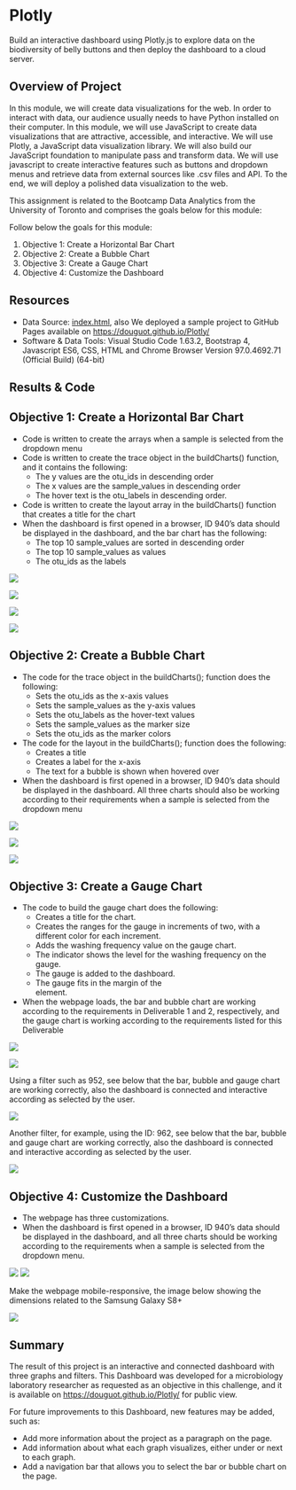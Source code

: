 # Plotly
Build an interactive dashboard using Plotly.js to explore data on the biodiversity of belly buttons and then deploy the dashboard to a cloud server.

## Overview of Project

In this module, we will create data visualizations for the web. In order to interact with data, our audience usually needs to have Python installed on their computer. In this module, we will use JavaScript to create data visualizations that are attractive, accessible, and interactive. We will use Plotly, a JavaScript data visualization library. We will also build our JavaScript foundation to manipulate pass and transform data. We will use javascript to create interactive features such as buttons and dropdown menus and retrieve data from external sources like .csv files and API. To the end, we will deploy a polished data visualization to the web.

This assignment is related to the Bootcamp Data Analytics from the University of Toronto and comprises the goals below for this module: 

Follow below the goals for this module:

1) Objective 1: Create a Horizontal Bar Chart
2) Objective 2: Create a Bubble Chart
3) Objective 3: Create a Gauge Chart
4) Objective 4: Customize the Dashboard

## Resources

* Data Source: [index.html](https://github.com/DougUOT/Plotly/blob/main/index.html), also We deployed a sample project to GitHub Pages available on https://douguot.github.io/Plotly/
* Software & Data Tools: Visual Studio Code 1.63.2, Bootstrap 4, Javascript ES6, CSS, HTML and Chrome Browser Version 97.0.4692.71 (Official Build) (64-bit)

## Results & Code

## Objective 1: Create a Horizontal Bar Chart

* Code is written to create the arrays when a sample is selected from the dropdown menu 
* Code is written to create the trace object in the buildCharts() function, and it contains the following: 
    * The y values are the otu_ids in descending order
    * The x values are the sample_values in descending order
    * The hover text is the otu_labels in descending order.
* Code is written to create the layout array in the buildCharts() function that creates a title for the chart 
* When the dashboard is first opened in a browser, ID 940’s data should be displayed in the dashboard, and the bar chart has the following: 
    * The top 10 sample_values are sorted in descending order
    * The top 10 sample_values as values
    * The otu_ids as the labels

![](https://github.com/DougUOT/Plotly/blob/main/Resources/Images/Capture_Module12_2.PNG)

![](https://github.com/DougUOT/Plotly/blob/main/Resources/Images/Capture_Module12_1_code.PNG)

![](https://github.com/DougUOT/Plotly/blob/main/Resources/Images/Capture_Module12_2_code.PNG)

![](https://github.com/DougUOT/Plotly/blob/main/Resources/Images/Capture_Module12_3_code.PNG)

## Objective 2: Create a Bubble Chart

* The code for the trace object in the buildCharts(); function does the following:
    * Sets the otu_ids as the x-axis values
    * Sets the sample_values as the y-axis values
    * Sets the otu_labels as the hover-text values
    * Sets the sample_values as the marker size
    * Sets the otu_ids as the marker colors
* The code for the layout in the buildCharts(); function does the following: 
    * Creates a title
    * Creates a label for the x-axis
    * The text for a bubble is shown when hovered over
* When the dashboard is first opened in a browser, ID 940’s data should be displayed in the dashboard. All three charts should also be working according to their requirements when a sample is selected from the dropdown menu 

![](https://github.com/DougUOT/Plotly/blob/main/Resources/Images/Capture2_1.PNG)

![](https://github.com/DougUOT/Plotly/blob/main/Resources/Images/Capture2_2.PNG)

![](https://github.com/DougUOT/Plotly/blob/main/Resources/Images/Capture2_3.PNG)

## Objective 3: Create a Gauge Chart

* The code to build the gauge chart does the following: 
    * Creates a title for the chart.
    * Creates the ranges for the gauge in increments of two, with a different color for each increment.
    * Adds the washing frequency value on the gauge chart.
    * The indicator shows the level for the washing frequency on the gauge.
    * The gauge is added to the dashboard.
    * The gauge fits in the margin of the <div> element.
* When the webpage loads, the bar and bubble chart are working according to the requirements in Deliverable 1 and 2, respectively, and the gauge chart is working according to the requirements listed for this Deliverable 

![](https://github.com/DougUOT/Plotly/blob/main/Resources/Images/Capture3_1.PNG)
  
![](https://github.com/DougUOT/Plotly/blob/main/Resources/Images/Capture3_2.PNG)

Using a filter such as 952, see below that the bar, bubble and gauge chart are working correctly, also the dashboard is connected and interactive according as selected by the user.
  
![](https://github.com/DougUOT/Plotly/blob/main/Resources/Images/Capture3_3.PNG)

Another filter, for example, using the ID: 962, see below that the bar, bubble and gauge chart are working correctly, also the dashboard is connected and interactive according as selected by the user.
 
![](https://github.com/DougUOT/Plotly/blob/main/Resources/Images/Capture3_4.PNG)
  
## Objective 4: Customize the Dashboard

* The webpage has three customizations. 
* When the dashboard is first opened in a browser, ID 940’s data should be displayed in the dashboard, and all three charts should be working according to the requirements when a sample is selected from the dropdown menu.
  
![](https://github.com/DougUOT/Plotly/blob/main/Resources/Images/Capture4_1.PNG)
![](https://github.com/DougUOT/Plotly/blob/main/Resources/Images/Capture4_2.PNG)
   
Make the webpage mobile-responsive, the image below showing the dimensions related to the Samsung Galaxy S8+

![](https://github.com/DougUOT/Plotly/blob/main/Resources/Images/Capture4_3.PNG)

## Summary
  
The result of this project is an interactive and connected dashboard with three graphs and filters. This Dashboard was developed for a microbiology laboratory researcher as requested as an objective in this challenge, and it is available on https://douguot.github.io/Plotly/ for public view.

For future improvements to this Dashboard, new features may be added, such as:

* Add more information about the project as a paragraph on the page.
* Add information about what each graph visualizes, either under or next to each graph.
* Add a navigation bar that allows you to select the bar or bubble chart on the page. 
